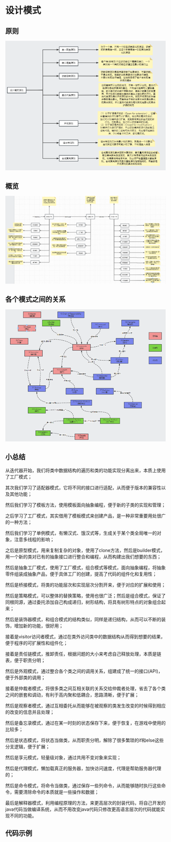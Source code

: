 # 设计模式
## 原则

![image-20230605163053171](./.assets/image-20230605163053171.png)

## 概览

![image-20230605163223492](./.assets/image-20230605163223492.png)

## 各个模式之间的关系

![image-20230605163318989](./.assets/image-20230605163318989.png)

## 小总结

从迭代器开始，我们将类中数据结构的遍历和类的功能实现分离出来，本质上使用了工厂模式；

其次我们学习了适配器模式，它将不同的接口进行适配，从而便于版本的兼容性以及其他功能；

然后我们学习了模板方法，使用模板面向抽象编程，便于新的子类的实现和管理；

之后学习了工厂模式，其实借用了模板模式来创建产品，是一种非常重要用处很广的一种方法；

然后我们学习了单例模式，有懒汉式、饿汉式等，生成关于某个类全局唯一的对象，注意多线程的影响；

之后是原型模式，用来复制复杂的对象，使用了clone方法，然后是builder模式，用一个新的类对已有的抽象接口进行整合和编程，从而构建出我们想要的东西；

然后是抽象工厂模式，使用了工厂模式，组合模式等模式，面向抽象编程，将抽象零件组装成抽象产品，便于具体工厂的创建，提高了代码的组件化和复用性；

然后是桥接模式，将类的功能层次和实现层次分割开来，便于对应的扩展和使用；

然后是策略模式，可以整体的替换策略，使用也很广泛；然后是组合模式，保证了同根同源，通过委托添加自己构成递归，树形结构，将具有树形特点的对象组合起来；

然后是装饰器模式，和组合模式的结构类似，同样是递归结构，从而可以不断的装饰，增加新的功能，很好用；

接着是visitor访问者模式，通过在类外访问类中的数据结构从而得到想要的结果，便于程序的可扩展性和组件化；

接着是责任链模式，推卸责任，根据问题的大小来考虑自己释放处理，本质是链表，便于职责分明；

然后是外观模式，通过整合各个类之间的调用关系，组建成了统一的接口(API)，便于外部类的调用；

接着是仲裁者模式，将很多类之间互相关联的关系交给仲裁者处理，省去了各个类之间的嵌套和调动，有利于高内聚和低耦合，思路清晰，便于扩展；

然后是观察者模式，通过互相委托从而能够在被观察的类发生改变的时候得到相应的改变的信息并且处理；

然后是备忘录模式，通过在某一时刻的状态保存下来，便于恢复，在游戏中使用的比较多；

然后是状态模式，将状态当做类，从而职责分明，解除了很多繁琐的if和else这些分支逻辑，便于扩展；

然后是享元模式，轻量级对象，通过共用不变对象来实现；

然后是代理模式，懒加载真正的服务器，加快访问速度，代理是帮助服务器代理的；

然后是命令模式，将命令当做类，通过保存一些列命令，从而能够随时执行这些命令，需要清除命令的本质就是一些操作和数据；

最后是解释器模式，利用编程原理的方法，来更高层次的封装代码，将自己开发的java代码当做编译系统，从而不用改变java代码只修改更高语言层次的代码就能实现不同的功能。

## 代码示例

